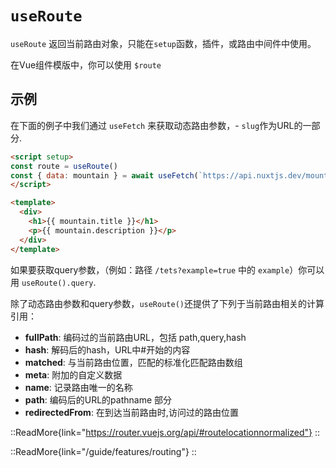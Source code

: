# `useRoute`

`useRoute` 返回当前路由对象，只能在`setup`函数，插件，或路由中间件中使用。

在Vue组件模版中，你可以使用 `$route`

## 示例

在下面的例子中我们通过 `useFetch` 来获取动态路由参数，- `slug`作为URL的一部分.

```html [~/pages/[slug].vue]
<script setup>
const route = useRoute()
const { data: mountain } = await useFetch(`https://api.nuxtjs.dev/mountains/${route.params.slug}`)
</script>

<template>
  <div>
    <h1>{{ mountain.title }}</h1>
    <p>{{ mountain.description }}</p>
  </div>
</template>
```

如果要获取query参数，（例如：路径 `/tets?example=true` 中的 `example`）你可以用 `useRoute().query`.

除了动态路由参数和query参数，`useRoute()`还提供了下列于当前路由相关的计算引用：

* **fullPath**: 编码过的当前路由URL，包括 path,query,hash
* **hash**: 解码后的hash，URL中#开始的内容
* **matched**: 与当前路由位置，匹配的标准化匹配路由数组
* **meta**: 附加的自定义数据
* **name**: 记录路由唯一的名称
* **path**: 编码后的URL的pathname 部分
* **redirectedFrom**: 在到达当前路由时,访问过的路由位置

::ReadMore{link="https://router.vuejs.org/api/#routelocationnormalized"}
::

::ReadMore{link="/guide/features/routing"}
::
